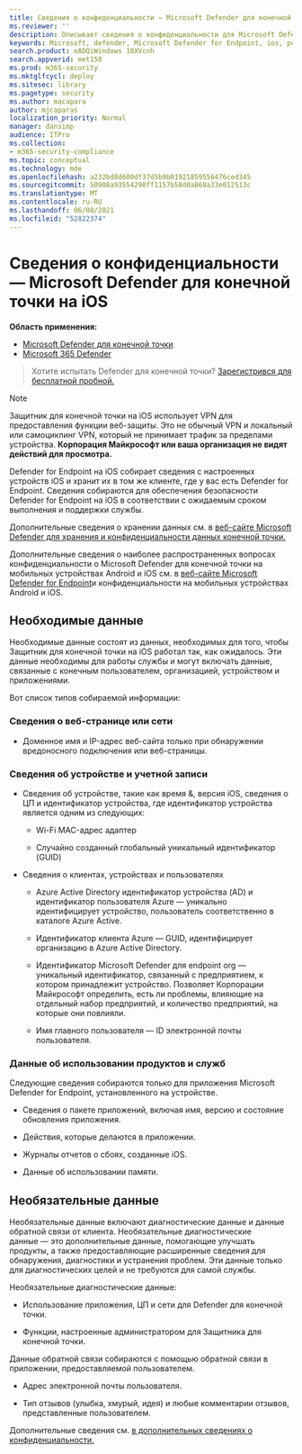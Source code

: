 ```yaml
---
title: Сведения о конфиденциальности — Microsoft Defender для конечной точки на iOS
ms.reviewer: ''
description: Описывает сведения о конфиденциальности для Microsoft Defender для конечной точки на iOS
keywords: Microsoft, defender, Microsoft Defender for Endpoint, ios, policy, overview
search.product: eADQiWindows 10XVcnh
search.appverid: met150
ms.prod: m365-security
ms.mktglfcycl: deploy
ms.sitesec: library
ms.pagetype: security
ms.author: macapara
author: mjcaparas
localization_priority: Normal
manager: dansimp
audience: ITPro
ms.collection:
- m365-security-compliance
ms.topic: conceptual
ms.technology: mde
ms.openlocfilehash: a232bd8d600df37d5b9b01921859556476ced345
ms.sourcegitcommit: 50908a93554290ff1157b58d0a868a33e012513c
ms.translationtype: MT
ms.contentlocale: ru-RU
ms.lasthandoff: 06/08/2021
ms.locfileid: "52822374"
---
```

# <a name="privacy-information---microsoft-defender-for-endpoint-on-ios"></a>Сведения о конфиденциальности — Microsoft Defender для конечной точки на iOS

**Область применения:**
- [Microsoft Defender для конечной точки](https://go.microsoft.com/fwlink/p/?linkid=2154037)
- [Microsoft 365 Defender](https://go.microsoft.com/fwlink/?linkid=2118804)

> Хотите испытать Defender для конечной точки? [Зарегистрився для бесплатной пробной.](https://www.microsoft.com/microsoft-365/windows/microsoft-defender-atp?ocid=docs-wdatp-investigateip-abovefoldlink)

> [!NOTE]
> Защитник для конечной точки на iOS использует VPN для предоставления функции веб-защиты. Это не обычный VPN и локальный или самоциклинг VPN, который не принимает трафик за пределами устройства. **Корпорация Майкрософт или ваша организация не видят действий для просмотра.**

Defender for Endpoint на iOS собирает сведения с настроенных устройств iOS и хранит их в том же клиенте, где у вас есть Defender for Endpoint. Сведения собираются для обеспечения безопасности Defender for Endpoint на iOS в соответствии с ожидаемым сроком выполнения и поддержки службы.

Дополнительные сведения о хранении данных см. в [веб-сайте Microsoft Defender для хранения и конфиденциальности данных конечной точки.](data-storage-privacy.md)


Дополнительные сведения о наиболее распространенных вопросах конфиденциальности о Microsoft Defender для конечной точки на мобильных устройствах Android и iOS см. в [веб-сайте Microsoft Defender for Endpoint](https://support.microsoft.com/topic/microsoft-defender-for-endpoint-and-your-privacy-on-android-and-ios-mobile-devices-4109bc54-8ec5-4433-9c33-d359b75ac22a)и конфиденциальности на мобильных устройствах Android и iOS.

## <a name="required-data"></a>Необходимые данные 

Необходимые данные состоят из данных, необходимых для того, чтобы Защитник для конечной точки на iOS работал так, как ожидалось. Эти данные необходимы для работы службы и могут включать данные, связанные с конечным пользователем, организацией, устройством и приложениями. 

Вот список типов собираемой информации: 

### <a name="web-page-or-network-information"></a>Сведения о веб-странице или сети 

- Доменное имя и IP-адрес веб-сайта только при обнаружении вредоносного подключения или веб-страницы. 

### <a name="device-and-account-information"></a>Сведения об устройстве и учетной записи 

- Сведения об устройстве, такие как время &, версия iOS, сведения о ЦП и идентификатор устройства, где идентификатор устройства является одним из следующих: 

    - Wi-Fi MAC-адрес адаптер 

    - Случайно созданный глобальный уникальный идентификатор (GUID) 

- Сведения о клиентах, устройствах и пользователях 

    - Azure Active Directory идентификатор устройства (AD) и идентификатор пользователя Azure — уникально идентифицирует устройство, пользователь соответственно в каталоге Azure Active. 

    - Идентификатор клиента Azure — GUID, идентифицирует организацию в Azure Active Directory. 

    - Идентификатор Microsoft Defender для endpoint org — уникальный идентификатор, связанный с предприятием, к котором принадлежит устройство. Позволяет Корпорации Майкрософт определить, есть ли проблемы, влияющие на отдельный набор предприятий, и количество предприятий, на которые они повлияли. 

    - Имя главного пользователя — ID электронной почты пользователя. 

### <a name="product-and-service-usage-data"></a>Данные об использовании продуктов и служб 

Следующие сведения собираются только для приложения Microsoft Defender for Endpoint, установленного на устройстве. 

- Сведения о пакете приложений, включая имя, версию и состояние обновления приложения. 

- Действия, которые делаются в приложении. 

- Журналы отчетов о сбоях, созданные iOS. 

- Данные об использовании памяти. 

## <a name="optional-data"></a>Необязательные данные 

Необязательные данные включают диагностические данные и данные обратной связи от клиента. Необязательные диагностические данные — это дополнительные данные, помогающие улучшать продукты, а также предоставляющие расширенные сведения для обнаружения, диагностики и устранения проблем. Эти данные только для диагностических целей и не требуются для самой службы. 

Необязательные диагностические данные: 

- Использование приложения, ЦП и сети для Defender для конечной точки. 

- Функции, настроенные администратором для Защитника для конечной точки. 

Данные обратной связи собираются с помощью обратной связи в приложении, предоставляемой пользователем. 

- Адрес электронной почты пользователя.

- Тип отзывов (улыбка, хмурый, идея) и любые комментарии отзывов, представленные пользователем. 

Дополнительные сведения см. [в дополнительных сведениях о конфиденциальности.](https://aka.ms/mdatpiosprivacystatement)


